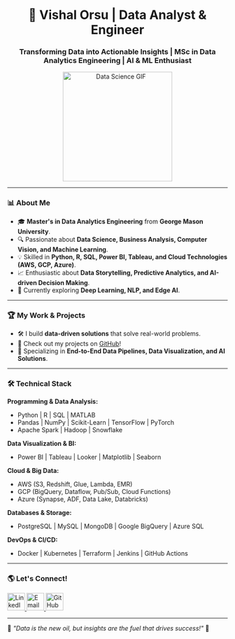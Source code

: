 <h1 align="center">🚀 Vishal Orsu | Data Analyst & Engineer</h1>
<h3 align="center">Transforming Data into Actionable Insights | MSc in Data Analytics Engineering | AI & ML Enthusiast</h3>

<p align="center">
  <img src="https://media4.giphy.com/media/v1.Y2lkPTc5MGI3NjExbnRhODZ1eHJ5dXZ1aDY0eHk1Z2t4ZDFhcDc4OGQyY2IwZW04YWpicCZlcD12MV9pbnRlcm5hbF9naWZfYnlfaWQmY3Q9cw/gjrYDwbjnK8x36xZIO/giphy.gif" width="250" alt="Data Science GIF"/>
</p>

---

### 📊 About Me
- 🎓 **Master's in Data Analytics Engineering** from **George Mason University**.
- 🔍 Passionate about **Data Science, Business Analysis, Computer Vision, and Machine Learning**.
- 💡 Skilled in **Python, R, SQL, Power BI, Tableau, and Cloud Technologies (AWS, GCP, Azure)**.
- 📈 Enthusiastic about **Data Storytelling, Predictive Analytics, and AI-driven Decision Making**.
- 🚀 Currently exploring **Deep Learning, NLP, and Edge AI**.

---

### 🏆 My Work & Projects
- 🛠️ I build **data-driven solutions** that solve real-world problems.
- 📂 Check out my projects on [GitHub](https://github.com/vishalorsu?tab=repositories)!
- 📑 Specializing in **End-to-End Data Pipelines, Data Visualization, and AI Solutions**.

---

### 🛠️ Technical Stack

**Programming & Data Analysis:**
- Python | R | SQL | MATLAB
- Pandas | NumPy | Scikit-Learn | TensorFlow | PyTorch
- Apache Spark | Hadoop | Snowflake

**Data Visualization & BI:**
- Power BI | Tableau | Looker | Matplotlib | Seaborn

**Cloud & Big Data:**
- AWS (S3, Redshift, Glue, Lambda, EMR)
- GCP (BigQuery, Dataflow, Pub/Sub, Cloud Functions)
- Azure (Synapse, ADF, Data Lake, Databricks)

**Databases & Storage:**
- PostgreSQL | MySQL | MongoDB | Google BigQuery | Azure SQL

**DevOps & CI/CD:**
- Docker | Kubernetes | Terraform | Jenkins | GitHub Actions

---

### 🌎 Let's Connect!
<p align="left">
  <a href="https://www.linkedin.com/in/vishalorsu/" target="_blank">
    <img src="https://img.icons8.com/color/48/000000/linkedin.png" alt="LinkedIn" width="40px"/>
  </a>
  <a href="mailto:vishalorsu@gmail.com">
    <img src="https://img.icons8.com/fluency/48/000000/gmail.png" alt="Email" width="40px"/>
  </a>
  <a href="https://github.com/vishalorsu" target="_blank">
    <img src="https://img.icons8.com/ios-glyphs/48/000000/github.png" alt="GitHub" width="40px"/>
  </a>
</p>

---

📌 *"Data is the new oil, but insights are the fuel that drives success!"* 🚀
